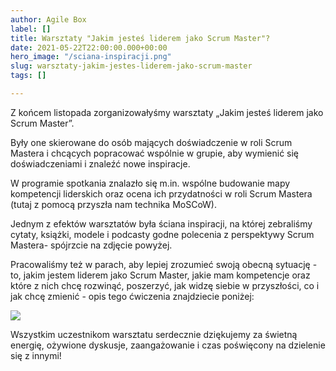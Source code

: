 ```yaml
---
author: Agile Box
label: []
title: Warsztaty "Jakim jesteś liderem jako Scrum Master"?
date: 2021-05-22T22:00:00.000+00:00
hero_image: "/sciana-inspiracji.png"
slug: warsztaty-jakim-jestes-liderem-jako-scrum-master
tags: []

---
```

Z końcem listopada zorganizowałyśmy  warsztaty „Jakim jesteś liderem jako Scrum Master”.

Były one skierowane do osób mających doświadczenie w roli Scrum Mastera i chcących popracować wspólnie w grupie, aby wymienić się doświadczeniami i znaleźć nowe inspiracje.

W programie spotkania znalazło się m.in. wspólne budowanie mapy kompetencji liderskich oraz ocena ich przydatności w roli Scrum Mastera (tutaj z pomocą przyszła nam technika MoSCoW).

Jednym z efektów warsztatów była ściana inspiracji, na której zebraliśmy cytaty, książki, modele i podcasty godne polecenia z perspektywy Scrum Mastera- spójrzcie na zdjęcie powyżej.

Pracowaliśmy też w parach, aby lepiej zrozumieć swoją obecną sytuację - to, jakim jestem liderem jako Scrum Master, jakie mam kompetencje oraz które z nich chcę rozwinąć, poszerzyć, jak widzę siebie w przyszłości, co i jak chcę zmienić - opis tego ćwiczenia znajdziecie poniżej:

![](/sesja-w-parach.png)

Wszystkim uczestnikom warsztatu serdecznie dziękujemy za świetną energię, ożywione dyskusje, zaangażowanie i czas poświęcony na dzielenie się z innymi!